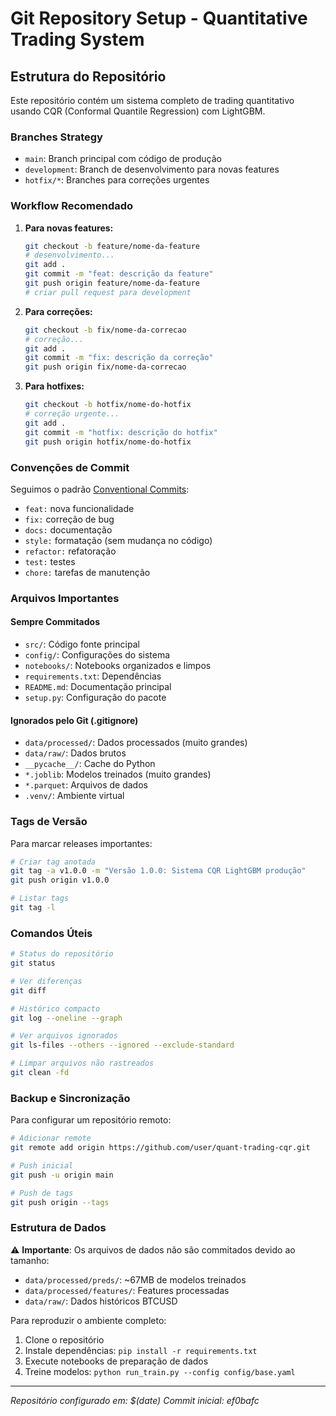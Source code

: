 # Git Repository Setup - Quantitative Trading System

## Estrutura do Repositório

Este repositório contém um sistema completo de trading quantitativo usando CQR (Conformal Quantile Regression) com LightGBM.

### Branches Strategy

- `main`: Branch principal com código de produção
- `development`: Branch de desenvolvimento para novas features
- `hotfix/*`: Branches para correções urgentes

### Workflow Recomendado

1. **Para novas features:**
   ```bash
   git checkout -b feature/nome-da-feature
   # desenvolvimento...
   git add .
   git commit -m "feat: descrição da feature"
   git push origin feature/nome-da-feature
   # criar pull request para development
   ```

2. **Para correções:**
   ```bash
   git checkout -b fix/nome-da-correcao
   # correção...
   git add .
   git commit -m "fix: descrição da correção"
   git push origin fix/nome-da-correcao
   ```

3. **Para hotfixes:**
   ```bash
   git checkout -b hotfix/nome-do-hotfix
   # correção urgente...
   git add .
   git commit -m "hotfix: descrição do hotfix"
   git push origin hotfix/nome-do-hotfix
   ```

### Convenções de Commit

Seguimos o padrão [Conventional Commits](https://www.conventionalcommits.org/):

- `feat:` nova funcionalidade
- `fix:` correção de bug
- `docs:` documentação
- `style:` formatação (sem mudança no código)
- `refactor:` refatoração
- `test:` testes
- `chore:` tarefas de manutenção

### Arquivos Importantes

#### Sempre Commitados
- `src/`: Código fonte principal
- `config/`: Configurações do sistema
- `notebooks/`: Notebooks organizados e limpos
- `requirements.txt`: Dependências
- `README.md`: Documentação principal
- `setup.py`: Configuração do pacote

#### Ignorados pelo Git (.gitignore)
- `data/processed/`: Dados processados (muito grandes)
- `data/raw/`: Dados brutos
- `__pycache__/`: Cache do Python
- `*.joblib`: Modelos treinados (muito grandes)
- `*.parquet`: Arquivos de dados
- `.venv/`: Ambiente virtual

### Tags de Versão

Para marcar releases importantes:

```bash
# Criar tag anotada
git tag -a v1.0.0 -m "Versão 1.0.0: Sistema CQR LightGBM produção"
git push origin v1.0.0

# Listar tags
git tag -l
```

### Comandos Úteis

```bash
# Status do repositório
git status

# Ver diferenças
git diff

# Histórico compacto
git log --oneline --graph

# Ver arquivos ignorados
git ls-files --others --ignored --exclude-standard

# Limpar arquivos não rastreados
git clean -fd
```

### Backup e Sincronização

Para configurar um repositório remoto:

```bash
# Adicionar remote
git remote add origin https://github.com/user/quant-trading-cqr.git

# Push inicial
git push -u origin main

# Push de tags
git push origin --tags
```

### Estrutura de Dados

⚠️ **Importante**: Os arquivos de dados não são commitados devido ao tamanho:

- `data/processed/preds/`: ~67MB de modelos treinados
- `data/processed/features/`: Features processadas
- `data/raw/`: Dados históricos BTCUSD

Para reproduzir o ambiente completo:
1. Clone o repositório
2. Instale dependências: `pip install -r requirements.txt`
3. Execute notebooks de preparação de dados
4. Treine modelos: `python run_train.py --config config/base.yaml`

---

*Repositório configurado em: $(date)*
*Commit inicial: ef0bafc*